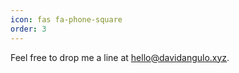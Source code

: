 ```yaml
---
icon: fas fa-phone-square
order: 3
---
```

Feel free to drop me a line at [hello@davidangulo.xyz](mailto:hello@davidangulo.xyz).
